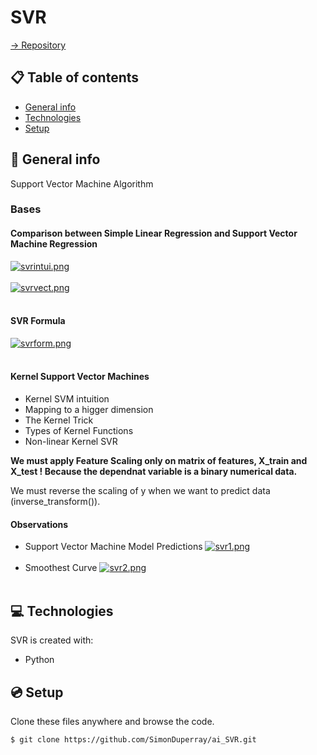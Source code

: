 # SVR

[-> Repository](https://github.com/SimonDuperray/ai_SVR)

## :clipboard: Table of contents
* [General info](#general-info)
* [Technologies](#technologies)
* [Setup](#setup)

## :page_facing_up: General info
Support Vector Machine Algorithm

### Bases

#### Comparison between Simple Linear Regression and Support Vector Machine Regression

[![svrintui.png](https://i.postimg.cc/vZLFk0Kn/svrintui.png)](https://postimg.cc/Yv9smzM2)<br><br>
[![svrvect.png](https://i.postimg.cc/QxCJRCnJ/svrvect.png)](https://postimg.cc/WhRZZNVd)<br><br>

#### SVR Formula

[![svrform.png](https://i.postimg.cc/J0ZMnMp6/svrform.png)](https://postimg.cc/Mf6h322V)<br><br>

#### Kernel Support Vector Machines
* Kernel SVM intuition
* Mapping to a higger dimension
* The Kernel Trick
* Types of Kernel Functions
* Non-linear Kernel SVR<br>

<b>We must apply Feature Scaling only on matrix of features, X_train and X_test ! Because the dependnat variable is a binary numerical data.</b>

We must reverse the scaling of y when we want to predict data (inverse_transform()).

#### Observations
* Support Vector Machine Model Predictions
[![svr1.png](https://i.postimg.cc/L5Dvj06t/svr1.png)](https://postimg.cc/647dXcZq)<br><br>
* Smoothest Curve
[![svr2.png](https://i.postimg.cc/ncd0z5WZ/svr2.png)](https://postimg.cc/XpCw123D)<br><br>

## :computer: Technologies
SVR is created with:
* Python
	
## :cd: Setup
Clone these files anywhere and browse the code.
```batch
$ git clone https://github.com/SimonDuperray/ai_SVR.git
```
